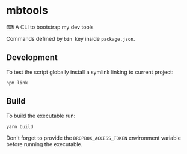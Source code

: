 # mbtools

⌨ A CLI to bootstrap my dev tools

Commands defined by `bin `key inside `package.json`.

## Development

To test the script globally install a symlink linking to current project:

```
npm link
```

## Build

To build the executable run:

```
yarn build
```

Don't forget to provide the `DROPBOX_ACCESS_TOKEN` environment variable before running the executable.
